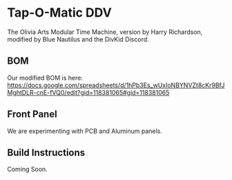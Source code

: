 # Tap-O-Matic DDV

The Olivia Arts Modular Time Machine, version by Harry Richardson, modified by Blue Nautilus and the DivKid Discord. 

## BOM

Our modified BOM is here:
https://docs.google.com/spreadsheets/d/1hPb3Es_wUxIoNBYNVZt8cKr9BfJMghtDLR-cnE-fVQ0/edit?gid=118381065#gid=118381065


## Front Panel

We are experimenting with PCB and Aluminum panels. 

## Build Instructions
Coming Soon. 
